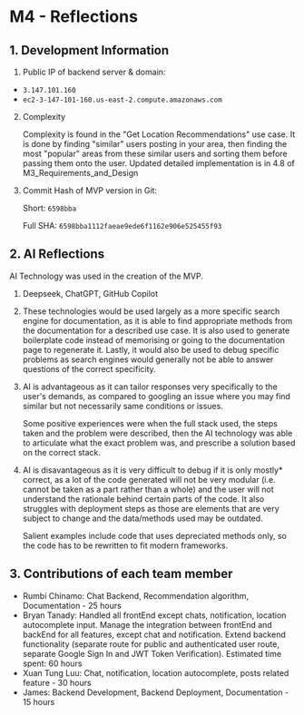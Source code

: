 # M4 - Reflections

## 1. Development Information
1. Public IP of backend server & domain:
* ```3.147.101.160```
* ```ec2-3-147-101-160.us-east-2.compute.amazonaws.com```

2. Complexity

    Complexity is found in the "Get Location Recommendations" use case. It is done by finding "similar" users posting in your area, then finding the most "popular" areas from these similar users and sorting them before passing them onto the user. Updated detailed implementation is in 4.8 of M3_Requirements_and_Design

3. Commit Hash of MVP version in Git: 

    Short: ``` 6598bba  ```

    Full SHA: ``` 6598bba1112faeae9ede6f1162e906e525455f93 ```

## 2. AI Reflections
AI Technology was used in the creation of the MVP.

1. Deepseek, ChatGPT, GitHub Copilot

2. These technologies would be used largely as a more specific search engine for documentation, as it is able to find appropriate methods from the documentation for a described use case. It is also used to generate boilerplate code instead of memorising or going to the documentation page to regenerate it. Lastly, it would also be used to debug specific problems as search engines would generally not be able to answer questions of the correct specificity.

3. AI is advantageous as it can tailor responses very specifically to the user's demands, as compared to googling an issue where you may find similar but not necessarily same conditions or issues.

    Some positive experiences were when the full stack used, the steps taken and the problem were described, then the AI technology was able to articulate what the exact problem was, and prescribe a solution based on the correct stack.

4. AI is disavantageous as it is very difficult to debug if it is only mostly* correct, as a lot of the code generated will not be very modular (i.e. cannot be taken as a part rather than a whole) and the user will not understand the rationale behind certain parts of the code. It also struggles with deployment steps as those are elements that are very subject to change and the data/methods used may be outdated.

    Salient examples include code that uses depreciated methods only, so the code has to be rewritten to fit modern frameworks.

## 3. Contributions of each team member
- Rumbi Chinamo: Chat Backend, Recommendation algorithm, Documentation - 25 hours
- Bryan Tanady: Handled all frontEnd except chats, notification, location autocomplete input. Manage the integration between frontEnd and backEnd for all features, except chat and notification. Extend backend functionality (separate route for public and authenticated user route, separate Google Sign In and JWT Token Verification). Estimated time spent: 60 hours 
- Xuan Tung Luu: Chat, notification, location autocomplete, posts related feature - 30 hours
- James: Backend Development, Backend Deployment, Documentation - 15 hours 
